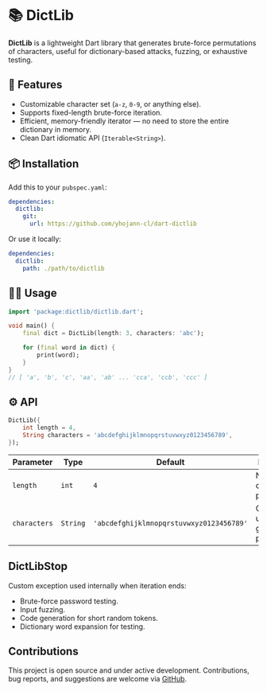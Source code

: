 # 📚 DictLib

**DictLib** is a lightweight Dart library that generates brute-force
permutations of characters, useful for dictionary-based attacks, fuzzing, or
exhaustive testing.

## 🚀 Features

- Customizable character set (`a-z`, `0-9`, or anything else).
- Supports fixed-length brute-force iteration.
- Efficient, memory-friendly iterator — no need to store the entire dictionary in memory.
- Clean Dart idiomatic API (`Iterable<String>`).

## 📦 Installation

Add this to your `pubspec.yaml`:

```yaml
dependencies:
  dictlib:
    git:
      url: https://github.com/yhojann-cl/dart-dictlib
```

Or use it locally:

```yaml
dependencies:
  dictlib:
    path: ./path/to/dictlib
```

## 🧑‍💻 Usage

```dart
import 'package:dictlib/dictlib.dart';

void main() {
    final dict = DictLib(length: 3, characters: 'abc');

    for (final word in dict) {
        print(word);
    }
}
// [ 'a', 'b', 'c', 'aa', 'ab' ... 'cca', 'ccb', 'ccc' ]
```


## ⚙️ API

```dart
DictLib({
    int length = 4,
    String characters = 'abcdefghijklmnopqrstuvwxyz0123456789',
});
```

| Parameter    | Type     | Default                                  | Description                              |
| ------------ | -------- | ---------------------------------------- | ---------------------------------------- |
| `length`     | `int`    | `4`                                      | Number of characters per word            |
| `characters` | `String` | `'abcdefghijklmnopqrstuvwxyz0123456789'` | Characters used to generate permutations |


## DictLibStop

Custom exception used internally when iteration ends:

- Brute-force password testing.
- Input fuzzing.
- Code generation for short random tokens.
- Dictionary word expansion for testing.


## Contributions

This project is open source and under active development. Contributions, bug
reports, and suggestions are welcome via [GitHub](https://github.com/yhojann-cl/dart-dictlib).
